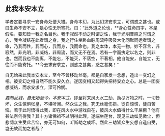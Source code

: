 ## 此我本安本立

学者定要寻求一安身命处便大错。身命本幻，为此幻求安求立，可谓惑之甚也。或曰生命不安不立，是心性无所寄托。曰：“此外道之论也，**身心性命四字，本是假名，要知皆一我之名目也。我于寂然不动之时谓之性，我于光明普照之时谓之心，我今凝结在此者谓之身，我之行住坐卧血脉周流呼吸及大化同默同运者谓之命，乃我而性，我而心，我而身，我而命也。我之本体，本无一物，妙不容言，非寂然，非光明，非凝结，非周流，而又无不在焉。若有一字而执定以名之，则非也。然而我也不能离，不能忘，不能灭，不落空，不著相。他自能安，自能立，无往而不能寄托。**今去求安求立，则惑之甚矣，惑之甚矣！”

自无始来此我本安本立，至今不曾移动丝毫，都是自家发一念想，造出一变幻之相。彼变幻之相自然不能久安久立。遂因变相又起得失把持安立之心。总是一团妄想凝结，而求安求立，深可怜悯。

*要知此我，自无始至今，本安本立*。即至将来风火水三劫、劫尽万物之时，一切皆坏，众生惊惧张皇，不堪听闻。然众生之我，究无丝毫伤损。徒自惊慌，徒自苦恼。若于此时悟得此我，即在风火水中游戏自在，彼风火水值得什么干屎橛？他有甚法奈何得我？其十方诸佛祖不过明得此理，遂端坐莲台，观见三劫如见微尘，但悲悯众生受此苦恼，亦无可如何，听斯劫之成坏。然此三劫皆众生妄想自造自受，岂无故而加之者哉？

